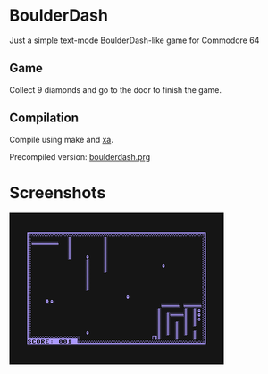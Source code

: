 # BoulderDash

Just a simple text-mode BoulderDash-like game for Commodore 64

## Game

Collect 9 diamonds and go to the door to finish the game.

## Compilation

Compile using make and [xa](http://www.floodgap.com/retrotech/xa/).

Precompiled version: [boulderdash.prg](/boulderdash.prg)

# Screenshots
![](vice-screen-2022041102033219.png)
